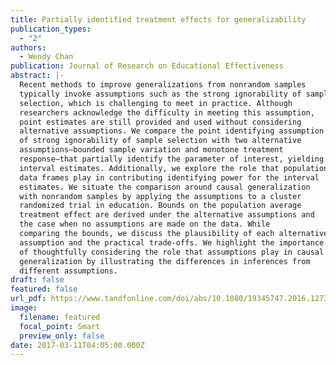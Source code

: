 ```yaml
---
title: Partially identified treatment effects for generalizability
publication_types:
  - "2"
authors:
  - Wendy Chan
publication: Journal of Research on Educational Effectiveness
abstract: |-
  Recent methods to improve generalizations from nonrandom samples
  typically invoke assumptions such as the strong ignorability of sample
  selection, which is challenging to meet in practice. Although
  researchers acknowledge the difficulty in meeting this assumption,
  point estimates are still provided and used without considering
  alternative assumptions. We compare the point identifying assumption
  of strong ignorability of sample selection with two alternative
  assumptions—bounded sample variation and monotone treatment
  response—that partially identify the parameter of interest, yielding
  interval estimates. Additionally, we explore the role that population
  data frames play in contributing identifying power for the interval
  estimates. We situate the comparison around causal generalization
  with nonrandom samples by applying the assumptions to a cluster
  randomized trial in education. Bounds on the population average
  treatment effect are derived under the alternative assumptions and
  the case when no assumptions are made on the data. While
  comparing the bounds, we discuss the plausibility of each alternative
  assumption and the practical trade-offs. We highlight the importance
  of thoughtfully considering the role that assumptions play in causal
  generalization by illustrating the differences in inferences from
  different assumptions.
draft: false
featured: false
url_pdf: https://www.tandfonline.com/doi/abs/10.1080/19345747.2016.1273412
image:
  filename: featured
  focal_point: Smart
  preview_only: false
date: 2017-03-11T04:05:00.000Z
---
```

